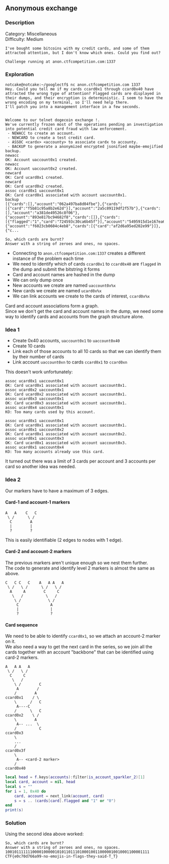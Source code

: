 
## Anonymous exchange
### Description
Category: Miscellaneous  
Difficulty: Medium
```
I've bought some bitcoins with my credit cards, and some of them attracted attention, but I don't know which ones. Could you find out?

Challenge running at anon.ctfcompetition.com:1337
```

### Exploration
```
notcake@notcake:~/googlectf$ nc anon.ctfcompetition.com 1337
Hey. Could you tell me if my cards ccard0x1 through ccard0x40 have attracted the wrong type of attention? Flagged cards are displayed in their dumps, and their encryption is deterministic. I seem to have the wrong encoding on my terminal, so I'll need help there.
I'll patch you into a management interface in a few seconds.


Welcome to our telnet dogecoin exchange !.
We've currently frozen most of the operations pending an investigation into potential credit card fraud with law enforcement.
 - NEWACC to create an account.
 - NEWCARD to create a test credit card.
 - ASSOC <cardx> <accounty> to associate cardx to accounty.
 - BACKUP to generate a anonymized encrypted jsonified maybe-emojified backup.
newacc
OK: Account uaccount0x1 created.
newacc
OK: Account uaccount0x2 created.
newcard
OK: Card ucard0x1 created.
newcard
OK: Card ucard0x2 created.
assoc ccard0x1 uaccount0x1
OK: Card ccard0x1 associated with account uaccount0x1.
backup
[{"cards":[],"account":"062a497ba8d04fbe"},{"cards":[{"card":"f5b81c95a8b2e62d"}],"account":"2a5c89119df2f57b"},{"cards":[],"account":"a381de49526c8f06"},{"account":"893e817bc94682f8","cards":[]},{"cards":[{"flagged":"1","card":"724593c30ca6b45f"}],"account":"5495915d1e167ea6"},{"account":"f6023cb0604c4eb8","cards":[{"card":"af2d6a95ed202e99"}]},{"c...

So, which cards are burnt?
Answer with a string of zeroes and ones, no spaces.
```

- Connecting to `anon.ctfcompetition.com:1337` creates a different instance of the problem each time
- We need to identify which of cards `ccard0x1` to `ccard0x40` are `flagged` in the dump and submit the bitstring it forms
- Card and account names are hashed in the dump
- We can only dump once
- New accounts we create are named `uaccount0x%x`
- New cards we create are named `ucard0x%x`
- We can link accounts we create to the cards of interest, `ccard0x%x`

Card and account associations form a graph.  
Since we don't get the card and account names in the dump, we need some way to identify cards and accounts from the graph structure alone.

### Idea 1
- Create 0x40 accounts, `uaccount0x1` to `uaccount0x40`
- Create 10 cards
- Link each of those accounts to all 10 cards so that we can identify them by their number of cards
- Link account `uaccount0xn` to cards `ccard0x1` to `ccard0xn`

This doesn't work unfortunately:
```
assoc ucard0x1 uaccount0x1
OK: Card ucard0x1 associated with account uaccount0x1.
assoc ucard0x2 uaccount0x1
OK: Card ucard0x2 associated with account uaccount0x1.
assoc ucard0x3 uaccount0x1
OK: Card ucard0x3 associated with account uaccount0x1.
assoc ucard0x4 uaccount0x1
KO: Too many cards used by this account.
```
```
assoc ucard0x1 uaccount0x1
OK: Card ucard0x1 associated with account uaccount0x1.
assoc ucard0x1 uaccount0x2
OK: Card ucard0x1 associated with account uaccount0x2.
assoc ucard0x1 uaccount0x3
OK: Card ucard0x1 associated with account uaccount0x3.
assoc ucard0x1 uaccount0x4
KO: Too many accounts already use this card.
```

It turned out there was a limit of 3 cards per account and 3 accounts per card so another idea was needed.

### Idea 2
Our markers have to have a maximum of 3 edges.

#### Card-1 and account-1 markers
```
A   A    C   C
 \ /      \ /
  C        A
  |        |
  ?        ?
```
This is easily identifiable (2 edges to nodes with 1 edge).

#### Card-2 and account-2 markers
The previous markers aren't unique enough so we nest them further.  
The code to generate and identify level 2 markers is almost the same as above.
```
C   C C   C    A   A A   A
 \ /   \ /      \ /   \ /
  A     A        C     C
   \   /          \   /
    \ /            \ /
     C              A
     |              |
     ?              ?
```

#### Card sequence
We need to be able to identify `ccard0x1`, so we attach an account-2 marker on it.  
We also need a way to get the next card in the series, so we join all the cards together with an account "backbone" that can be identified using card-2 markers.
```
A   A A   A
 \ /   \ /
  C     C
   \   /
    \ /        C
     A        /
    /        A
ccard0x1    / \
    \      /   C
     A----C
    /      \   C
ccard0x2    \ /
    \        A
     A-- ...  \
    /          C
ccard0x3
    \
    ...
    /
ccard0x3f
    \
     A-- <card-2 marker>
    /
ccard0x40
```

```lua
local head = f.keys(accounts):filter(is_account_sparkler_2)[1]
local card, account = nil, head
local s = ""
for i = 1, 0x40 do
	card, account = next_link(account, card)
	s = s .. (cards[card].flagged and "1" or "0")
end
print(s)
```

### Solution
Using the second idea above worked:
```
So, which cards are burnt?
Answer with a string of zeroes and ones, no spaces.
1001011111110000100000101011011101000100110000010010001100001111
CTF{e0c70d766a99-no-emojis-in-flags-they-said-T_T}
```
